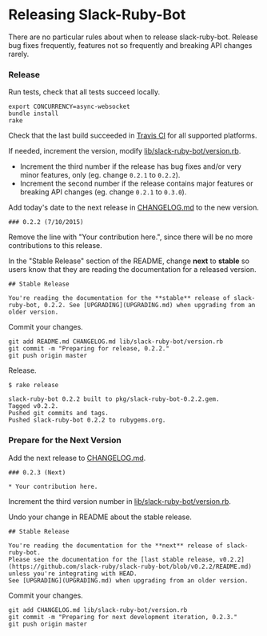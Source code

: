 # Releasing Slack-Ruby-Bot

There are no particular rules about when to release slack-ruby-bot. Release bug fixes frequently, features not so frequently and breaking API changes rarely.

### Release

Run tests, check that all tests succeed locally.

```
export CONCURRENCY=async-websocket
bundle install
rake
```

Check that the last build succeeded in [Travis CI](https://travis-ci.org/slack-ruby/slack-ruby-bot) for all supported platforms.

If needed, increment the version, modify [lib/slack-ruby-bot/version.rb](lib/slack-ruby-bot/version.rb).

*  Increment the third number if the release has bug fixes and/or very minor features, only (eg. change `0.2.1` to `0.2.2`).
*  Increment the second number if the release contains major features or breaking API changes (eg. change `0.2.1` to `0.3.0`).

Add today's date to the next release in [CHANGELOG.md](CHANGELOG.md) to the new version.

```
### 0.2.2 (7/10/2015)
```

Remove the line with "Your contribution here.", since there will be no more contributions to this release.

In the "Stable Release" section of the README, change **next** to **stable** so users know that they are reading the documentation for a released version.

```
## Stable Release

You're reading the documentation for the **stable** release of slack-ruby-bot, 0.2.2. See [UPGRADING](UPGRADING.md) when upgrading from an older version.
```

Commit your changes.

```
git add README.md CHANGELOG.md lib/slack-ruby-bot/version.rb
git commit -m "Preparing for release, 0.2.2."
git push origin master
```

Release.

```
$ rake release

slack-ruby-bot 0.2.2 built to pkg/slack-ruby-bot-0.2.2.gem.
Tagged v0.2.2.
Pushed git commits and tags.
Pushed slack-ruby-bot 0.2.2 to rubygems.org.
```

### Prepare for the Next Version

Add the next release to [CHANGELOG.md](CHANGELOG.md).

```
### 0.2.3 (Next)

* Your contribution here.
```

Increment the third version number in [lib/slack-ruby-bot/version.rb](lib/slack-ruby-bot/version.rb).

Undo your change in README about the stable release.

```
## Stable Release

You're reading the documentation for the **next** release of slack-ruby-bot.
Please see the documentation for the [last stable release, v0.2.2](https://github.com/slack-ruby/slack-ruby-bot/blob/v0.2.2/README.md) unless you're integrating with HEAD.
See [UPGRADING](UPGRADING.md) when upgrading from an older version.
```

Commit your changes.

```
git add CHANGELOG.md lib/slack-ruby-bot/version.rb
git commit -m "Preparing for next development iteration, 0.2.3."
git push origin master
```
